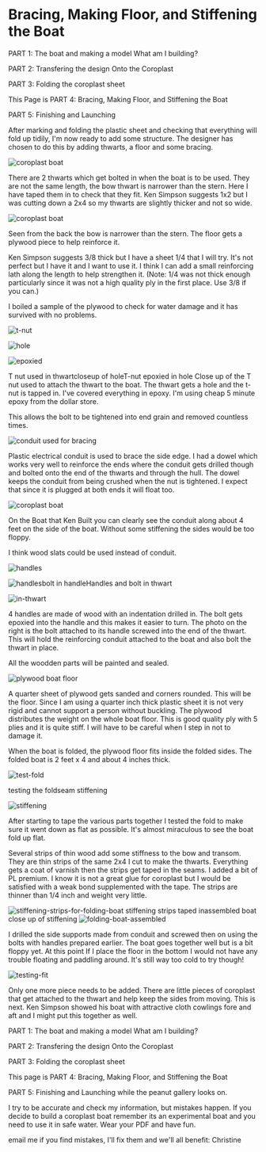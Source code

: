 # Bracing, Making Floor, and Stiffening the Boat

PART 1: The boat and making a model What am I building?

PART 2: Transfering the design Onto the Coroplast

PART 3: Folding the coroplast sheet

This Page is PART 4: Bracing, Making Floor, and Stiffening the Boat

PART 5: Finishing and Launching

After marking and folding the plastic sheet and checking that everything will fold up tidily, I'm now ready to add some structure. The designer has chosen to do this by adding thwarts, a floor and some bracing.

![coroplast boat](./coroplast-folding-boat-thwarts.jpg)

There are 2 thwarts which get bolted in when the boat is to be used. They are not the same length, the bow thwart is narrower than the stern. Here I have taped them in to check that they fit. Ken Simpson suggests 1x2 but I was cutting down a 2x4 so my thwarts are slightly thicker and not so wide.


![coroplast boat](./coroplast-folding-boat-thwart.jpg)

Seen from the back the bow is narrower than the stern. The floor gets a plywood piece to help reinforce it.

Ken Simpson suggests 3/8 thick but I have a sheet 1/4 that I will try. It's not perfect but I have it and I want to use it. I think I can add a small reinforcing lath along the length to help strengthen it. (Note: 1/4 was not thick enough particularly since it was not a high quality ply in the first place. Use 3/8 if you can.)

I boiled a sample of the plywood to check for water damage and it has survived with no problems.

![t-nut](./t-nut.jpg)

![hole](./hole.jpg)

![epoxied](epoxied.jpg)

T nut used in thwartcloseup of holeT-nut epoxied in hole
Close up of the T nut used to attach the thwart to the boat. The thwart gets a hole and the t-nut is tapped in. I've covered everything in epoxy. I'm using cheap 5 minute epoxy from the dollar store.

This allows the bolt to be tightened into end grain and removed countless times.

![conduit used for bracing](./conduit.jpg)

Plastic electrical conduit is used to brace the side edge. I had a dowel which works very well to reinforce the ends where the conduit gets drilled though and bolted onto the end of the thwarts and through the hull. The dowel keeps the conduit from being crushed when the nut is tightened. I expect that since it is plugged at both ends it will float too.


![coroplast boat](./coroplast-folding-boat2.jpg)

On the Boat that Ken Built you can clearly see the conduit along about 4 feet on the side of the boat. Without some stiffening the sides would be too floppy.

I think wood slats could be used instead of conduit.


![handles](./handles.jpg)

![handlesbolt](./bolt-handle.jpg)  in handleHandles and bolt in thwart

![in-thwart](./in-thwart.jpg)

4 handles are made of wood with an indentation drilled in. The bolt gets epoxied into the handle and this makes it easier to turn. The photo on the right is the bolt attached to its handle screwed into the end of the thwart. This will hold the reinforcing conduit attached to the boat and also bolt the thwart in place.

All the woodden parts will be painted and sealed.

![plywood boat floor](./plywood.jpg)

A quarter sheet of plywood gets sanded and corners rounded. This will be the floor. Since I am using a quarter inch thick plastic sheet it is not very rigid and cannot support a person without buckling. The plywood distributes the weight on the whole boat floor. This is good quality ply with 5 plies and it is quite stiff. I will have to be careful when I step in not to damage it.

When the boat is folded, the plywood floor fits inside the folded sides. The folded boat is 2 feet x 4 and about 4 inches thick.


![test-fold](./test-fold.jpg)

testing the foldseam stiffening

![stiffening](./stiffening.jpg)

After starting to tape the various parts together I tested the fold to make sure it went down as flat as possible. It's almost miraculous to see the boat fold up flat.

Several strips of thin wood add some stiffness to the bow and transom. They are thin strips of the same 2x4 I cut to make the thwarts. Everything gets a coat of varnish then the strips get taped in the seams. I added a bit of PL premium. I know it is not a great glue for coroplast but I would be satisfied with a weak bond supplemented with the tape. The strips are thinner than 1/4 inch and weight very little.

![stiffening-strips-for-folding-boat](./stiffening-strips-for-folding-boat.jpg)
stiffening strips taped inassembled boat close up of stiffening
![folding-boat-assembled](./folding-boat-assembed.jpg)

I drilled the side supports made from conduit and screwed then on using the bolts with handles prepared earlier. The boat goes together well but is a bit floppy yet. At this point If I place the floor in the bottom I would not have any trouble floating and paddling around. It's still way too cold to try though!

![testing-fit](./testing-fit.jpg)

Only one more piece needs to be added. There are little pieces of coroplast that get attached to the thwart and help keep the sides from moving. This is next. Ken Simpson showed his boat with attractive cloth cowlings fore and aft and I might put this together as well.

PART 1: The boat and making a model What am I building?

PART 2: Transfering the design Onto the Coroplast

PART 3: Folding the coroplast sheet

This page is PART 4: Bracing, Making Floor, and Stiffening the Boat

PART 5: Finishing and Launching while the peanut gallery looks on.

I try to be accurate and check my information, but mistakes happen. If you decide to build a coroplast boat remember its an experimental boat and you need to use it in safe water. Wear your PDF and have fun.

email me if you find mistakes, I'll fix them and we'll all benefit: Christine
